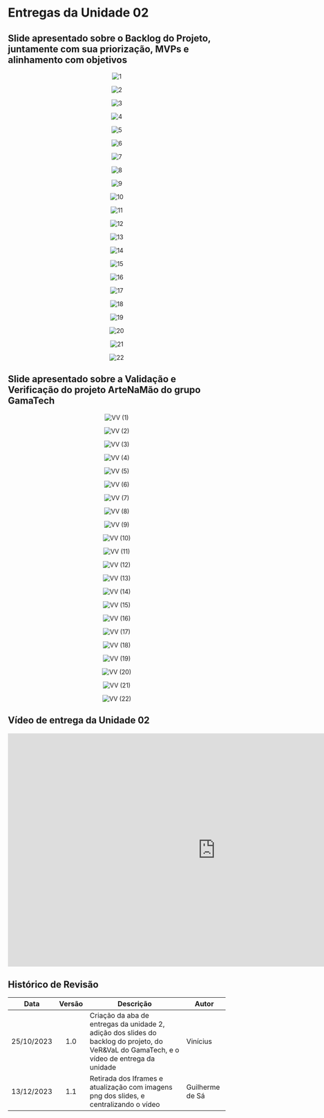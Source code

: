 # Entregas da Unidade 02

## Slide apresentado sobre o Backlog do Projeto, juntamente com sua priorização, MVPs e alinhamento com objetivos

<p align="center">
    <img src="/../img/1.png" alt="1">
</p>
<p align="center">
    <img src="/../img/2.png" alt="2">
</p>
<p align="center">
    <img src="/../img/3.png" alt="3">
</p>
<p align="center">
    <img src="/../img/4.png" alt="4">
</p>
<p align="center">
    <img src="/../img/5.png" alt="5">
</p>
<p align="center">
    <img src="/../img/6.png" alt="6">
</p>
<p align="center">
    <img src="/../img/7.png" alt="7">
</p>
<p align="center">
    <img src="/../img/8.png" alt="8">
</p>
<p align="center">
    <img src="/../img/9.png" alt="9">
</p>
<p align="center">
    <img src="/../img/10.png" alt="10">
</p>
<p align="center">
    <img src="/../img/11.png" alt="11">
</p>
<p align="center">
    <img src="/../img/12.png" alt="12">
</p>
<p align="center">
    <img src="/../img/13.png" alt="13">
</p>
<p align="center">
    <img src="/../img/14.png" alt="14">
</p>
<p align="center">
    <img src="/../img/15.png" alt="15">
</p>
<p align="center">
    <img src="/../img/16.png" alt="16">
</p>
<p align="center">
    <img src="/../img/17.png" alt="17">
</p>
<p align="center">
    <img src="/../img/18.png" alt="18">
</p>
<p align="center">
    <img src="/../img/19.png" alt="19">
</p>
<p align="center">
    <img src="/../img/20.png" alt="20">
</p>
<p align="center">
    <img src="/../img/21.png" alt="21">
</p>
<p align="center">
    <img src="/../img/22.png" alt="22">
</p>


## Slide apresentado sobre a Validação e Verificação do projeto ArteNaMão do grupo GamaTech

<p align="center">
    <img src="/../img/VV (1).png" alt="VV (1)">
</p>
<p align="center">
    <img src="/../img/VV (2).png" alt="VV (2)">
</p>
<p align="center">
    <img src="/../img/VV (3).png" alt="VV (3)">
</p>
<p align="center">
    <img src="/../img/VV (4).png" alt="VV (4)">
</p>
<p align="center">
    <img src="/../img/VV (5).png" alt="VV (5)">
</p>
<p align="center">
    <img src="/../img/VV (6).png" alt="VV (6)">
</p>
<p align="center">
    <img src="/../img/VV (7).png" alt="VV (7)">
</p>
<p align="center">
    <img src="/../img/VV (8).png" alt="VV (8)">
</p>
<p align="center">
    <img src="/../img/VV (9).png" alt="VV (9)">
</p>
<p align="center">
    <img src="/../img/VV (10).png" alt="VV (10)">
</p>
<p align="center">
    <img src="/../img/VV (11).png" alt="VV (11)">
</p>
<p align="center">
    <img src="/../img/VV (12).png" alt="VV (12)">
</p>
<p align="center">
    <img src="/../img/VV (13).png" alt="VV (13)">
</p>
<p align="center">
    <img src="/../img/VV (14).png" alt="VV (14)">
</p>
<p align="center">
    <img src="/../img/VV (15).png" alt="VV (15)">
</p>
<p align="center">
    <img src="/../img/VV (16).png" alt="VV (16)">
</p>
<p align="center">
    <img src="/../img/VV (17).png" alt="VV (17)">
</p>
<p align="center">
    <img src="/../img/VV (18).png" alt="VV (18)">
</p>
<p align="center">
    <img src="/../img/VV (19).png" alt="VV (19)">
</p>
<p align="center">
    <img src="/../img/VV (20).png" alt="VV (20)">
</p>
<p align="center">
    <img src="/../img/VV (21).png" alt="VV (21)">
</p>
<p align="center">
    <img src="/../img/VV (22).png" alt="VV (22)">
</p>


## Vídeo de entrega da Unidade 02

<p align="center">
<iframe width="960" height="540" src="https://www.youtube.com/embed/cYT3A0UYG4w" title="Entrega Unidade 2 - Pentágono Cabeludo" frameborder="0" allow="accelerometer; autoplay; clipboard-write; encrypted-media; gyroscope; picture-in-picture; web-share" allowfullscreen></iframe>
</p>

## Histórico de Revisão

| Data       | Versão |                                                      Descrição                                                            |    Autor     |
| :--------: | :----: | ----------------------------------------------------------------------------------------------------------------------------- | ------------ |
| 25/10/2023 | 1.0    | Criação da aba de entregas da unidade 2, adição dos slides do backlog do projeto, do VeR&VaL do GamaTech, e o vídeo de entrega da unidade | Vinícius    |
| 13/12/2023 | 1.1   | Retirada dos Iframes e atualização com imagens png dos slides, e centralizando o vídeo  | Guilherme de Sá        |